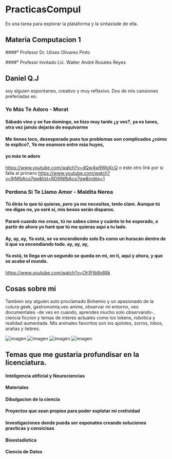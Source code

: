 # PracticasCompuI
Es una tarea para explorar la plataforma y la sintaxisde de ella. 
  ## Materia Computacion 1 
####° Profesor
Dr. Ulises Olivares Pinto

####° Profesor Invitado
Lic. Walter André Rosales Reyes


  ## Daniel Q.J
  soy alguien espontaneo, creativo y muy reflaxivo. Dos de mis cansiones preferiadas es:
    
  ### Yo Más Te Adoro - Morat 
  #### Sábado vino y se fue domingo, se hizo muy tarde ¿y ves?, ya es lunes, otra vez jamás dejarás de esquivarme
  #### Me tienes loco, desesperado pues tus problemas son complicados ¿cómo te explico?, Yo me enamoro entre más huyes, 
  #### yo más te adoro
  
   
  https://www.youtube.com/watch?v=dQw4w9WgXcQ o este otro link por si falla el primero  https://www.youtube.com/watch?v=9iNfbAco7gw&list=RD9iNfbAco7gw&index=1
  
  
  ###  Perdona Si Te Llamo Amor - Maldita Nerea
  
  #### Tú dirás lo que tú quieras, pero ya me necesitas, tenlo claro. Aunque tú me digas no, yo seré sí, mis besos serán disparos. 
  #### Pararé cuando me creas, tú no sabes cómo y cuánto te he esperado, a partir de ahora yo haré que tú me quieras aquí a tu lado.
  #### Ay, ay, ay, Ya está, se va encendiendo solo Es como un huracán dentro de ti que va encendiando todo. ay, ay, ay, 
  #### Ya está, te llega en un segundo se queda en mi, en ti, aquí y ahora, y que se acabe el mundo.
  
  
  
  https://www.youtube.com/watch?v=Oh1Ftb8s88k
  
  ## Cosas sobre mi 
  Tambien soy alguien auto proclamado Bohemio y un apasionado de la cutura geek, gastronomia,veo anime, observar mi entorno, veo documentales -de ves en cuando, aprendes mucho solo observando-,
  ciencia ficcion y temas de interes actuales como los tokens, robotica y realidad aumentada. 
  Mis animales favoritos son los ajolotes, zorros, lobos, arañas y liebres. 
  
  
  ![imagen](https://user-images.githubusercontent.com/101306120/189506314-e7c36f0d-3af3-4edc-8718-caf90be63a62.png)
  ![imagen](https://user-images.githubusercontent.com/101306120/189506370-c5326b1d-b7ba-476d-8618-7aff8beddebd.png)
  ![imagen](https://user-images.githubusercontent.com/101306120/189506421-c5ed794e-4c14-4ed5-a093-17739fdf9b1a.png)
  ![imagen](https://user-images.githubusercontent.com/101306120/189506482-5d161f7b-b43b-4bc0-80d9-1d66f53fd57f.png)


  ## Temas que me gustaria profundisar en la licenciatura. 
  
  #### Inteligencia atificial y Neurociencias
  #### Materiales 
  #### Dibulgacion de la ciencia
  #### Proyectos que sean propios para poder explotar mi cretividad 
  #### Investigaciones donde pueda ser esponateo  creando soluciones practicas y consicisas 
  #### Bioestadistica
  #### Ciencia de Datos 
  
